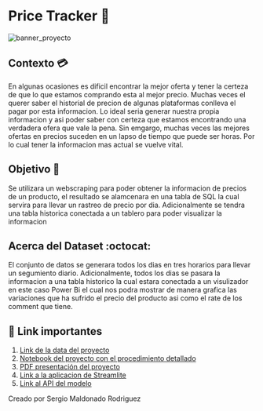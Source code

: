 # **Price Tracker** 💸

![banner_proyecto](Figures/card_banner.jpg)

## Contexto 💳
En algunas ocasiones es dificil encontrar la mejor oferta y tener la certeza de que lo que estamos comprando esta al mejor precio. Muchas veces el querer saber el historial de precion de algunas plataformas conlleva el pagar por esta informacion. Lo ideal seria generar nuestra propia informacion y asi poder saber con certeza que estamos encontrando una verdadera ofera que vale la pena. Sin emgargo, muchas veces las mejores ofertas en precios suceden en un lapso de tiempo que puede ser horas. Por lo cual tener la informacion mas actual se vuelve vital.

## Objetivo 💢
Se utilizara un webscraping para poder obtener la informacion de precios de un producto, el resultado se alamcenara en una tabla de SQL la cual servira para llevar un rastreo de precio por dia. Adicionalmente se tendra una tabla historica conectada a un tablero para poder visualizar la informacion

## Acerca del Dataset :octocat:
El conjunto de datos se generara todos los dias en tres horarios para llevar un segumiento diario. Adicionalmente, todos los dias se pasara la informacion a una tabla historico la cual estara conectada a un visulizador en este caso Power Bi el cual nos podra mostrar de manera grafica las variaciones que ha sufrido el precio del producto asi como el rate de los comment que tiene.

## 🔗 Link importantes 
1. [Link de la data del proyecto](codigo/data/creditcard.csv)
2. [Notebook del proyecto con el procedimiento detallado](https://nbviewer.org/github/SergioRodMa/Proyecto_CF_ML/blob/main/codigo/Fraude_ML.ipynb)
2. [PDF presentación del proyecto](Presentacion_Credit_card.pdf)
3. [Link a la aplicacion de Streamlite](https://fraude.streamlit.app/)
4. [Link al API del modelo](https://fastapimlcf.ue.r.appspot.com/info)

Creado por Sergio Maldonado Rodriguez
